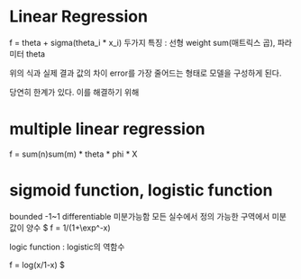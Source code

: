 # Linear Regression

f = theta + sigma(theta_i * x_i)
두가지 특징 : 선형 weight sum(매트릭스 곱), 파라미터 theta

위의 식과 실제 결과 값의 차이 error를 가장 줄어드는 형태로 모델을 구성하게 된다.

당연히 한계가 있다.
이를 해결하기 위해
# multiple linear regression
f = sum(n)sum(m) * theta * phi * X

# sigmoid function, logistic function
bounded -1~1
differentiable 미분가능함
모든 실수에서 정의 가능한 구역에서 미분값이 양수 
$
f = 1/(1+\exp^-x)

logic function : logistic의 역함수

f = log(x/1-x)
$
